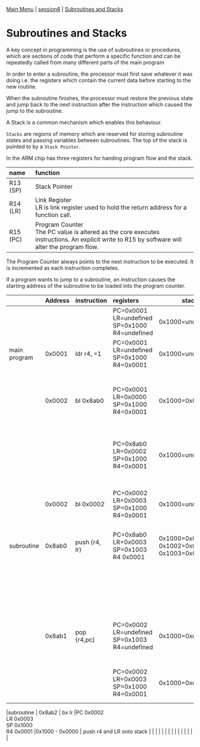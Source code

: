 [Main Menu](../../sessions/README.md) | [session6](../session6/) | [Subroutines and Stacks](../docs/stacks-routines.md)

# Subroutines and Stacks

A key concept in programming is the use of subroutines or procedures, which are sections of code that perform a specific function and can be repeatedly called from many different parts of the main program

In order to enter a subroutine, the processor must first save whatever it was doing i.e. the registers which contain the current data before starting to the new routine.

When the subroutine finishes, the processor must restore the previous state and jump back to the next instruction after the instruction which caused the jump to the subroutine.

A Stack is a common mechanism which enables this behaviour.

`Stacks` are regions of memory which are reserved for storing subroutine states and passing variables between subroutines.
The top of the stack is pointed to by a `Stack Pointer`.

In the ARM chip has three registers for handing program flow and the stack.

| name               | function                        |
|:-------------------|:--------------------------------|
|R13 (SP)            | Stack Pointer                   |
|R14 (LR)            | Link Register<BR>LR is link register used to hold the return address for a function call.                   |
|R15 (PC)            | Program Counter<BR> The PC value is altered as the core executes instructions. An explicit write to R15 by software will alter the program flow. |

The Program Counter always points to the next instruction to be executed. 
It is incremented as each instruction completes.

If a program wants to jump to a subroutine, an instruction causes the starting address of the subroutine to be loaded into the program counter.

|                     |Address | instruction       |  registers                                         | stack                                                   |explanation    |
|:--------------------|:-------|:------------------|:---------------------------------------------------|---------------------------------------------------------|---------------|
|                     |        |                   |PC=0x0001<BR>LR=undefined<BR>SP=0x1000<BR>R4=undefined   |0x1000=undefined                                       |Initial state |
|main program         | 0x0001 | ldr r4, =1        |PC=0x0001<BR>LR=undefined<BR>SP=0x1000<BR>R4=0x0001 |0x1000=undefined                                            |(1) put number 1 in R4             |
|                     | 0x0002 | bl 0x8ab0         |PC=0x0001<BR>LR=0x0000<BR>SP=0x1000<BR>R4=0x0001    |0x1000=0x0000                                            |(2) Jump to subroutine at address 0x8ab0<BR>record next instruction address in LR |
|                     |        |                   |PC=0x8ab0<BR>LR=0x0002<BR>SP=0x1000<BR>R4=0x0001    |0x1000=undefined                                          |(7) resume main program - now in continuous loop to end              |
|                     |        |                   |                                                    |                                                         |               |
|                     | 0x0002 | bl 0x0002         |PC=0x0002<BR>LR=0x0003<BR>SP=0x1000<BR>R4=0x0001    |0x1000=undefined                                          |(8) Continuous loop indicating end of program |      
|                     |        |                   |                                                    |                                                         |               |
|subroutine           | 0x8ab0 | push {r4, lr}     |PC=0x8ab0<BR>LR=0x0003<BR>SP=0x1003<BR>R4 0x0001    |0x1000=0x0001<BR>0x1002=0x0001<BR>0x1003=0x0003<BR>|(3) Push r4 and LR onto stack              |
|                     |        |                   |                                                    |                                                         |(4) Do main instructions of subroutine before returning              |
|                     | 0x8ab1 | pop {r4,pc}       |PC=0x0002<BR>LR=undefined<BR>SP=0x1003<BR>R4=undefined |0x1000=0xundefined                                          |(5) Pop r4 off stack pop LR off stack INTO PC which causes a jump  |
|                     |        |                   |PC=0x0002<BR>LR=0x0003<BR>SP=0x1000<BR>R4=0x0001    |0x1000=0xundefined                                         |(6) Jump back to main program at 0x0002              |





|subroutine           | 0x8ab2 | bx lr         |PC 0x0002<BR>LR 0x0003<BR>SP 0x1000<BR>R4 0x0001    |0x1000 - 0x0000 |  push r4 and LR onto stack              |
|                     |        |                   |                                                    |                 |               |
|                     |        |                   |                                                    |                 |               |